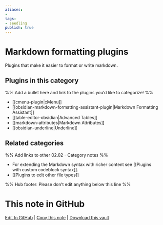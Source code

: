 ```yaml
---
aliases:
- 
tags: 
- seedling 
publish: true
---
```



# Markdown formatting plugins

Plugins that make it easier to format or write markdown.

## Plugins in this category

%% Add a bullet here and link to the plugins you'd like to categorize! %%

- [[cmenu-plugin|cMenu]]
- [[obsidian-markdown-formatting-assistant-plugin|Markdown Formatting Assistant]]
- [[table-editor-obsidian|Advanced Tables]]
- [[markdown-attributes|Markdown Attributes]]
- [[obsidian-underline|Underline]]

## Related categories

%% Add links to other 02.02 - Category notes %%

- For extending the Markdown syntax with richer content see [[Plugins with custom codeblock syntax]].
- [[Plugins to edit other file types]]

%% Hub footer: Please don't edit anything below this line %%

# This note in GitHub

<span class="git-footer">[Edit In GitHub](https://github.dev/obsidian-community/obsidian-hub/blob/main/02%20-%20Community%20Expansions/02.01%20Plugins%20by%20Category/Markdown%20formatting%20plugins.md "git-hub-edit-note") | [Copy this note](https://raw.githubusercontent.com/obsidian-community/obsidian-hub/main/02%20-%20Community%20Expansions/02.01%20Plugins%20by%20Category/Markdown%20formatting%20plugins.md "git-hub-copy-note") | [Download this vault](https://github.com/obsidian-community/obsidian-hub/archive/refs/heads/main.zip "git-hub-download-vault") </span>
